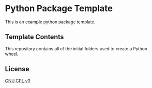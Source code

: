 # Python Package Template

This is an example python package template.

## Template Contents

This repository contains all of the initial folders used to create a Python wheel.

## License

[GNU GPL v3](https://fsf.org/)